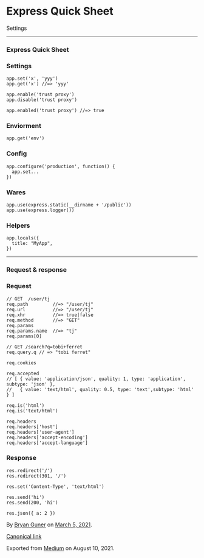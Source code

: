 Express Quick Sheet
===================

Settings

------------------------------------------------------------------------

### Express Quick Sheet

### Settings

    app.set('x', 'yyy')
    app.get('x') //=> 'yyy'

    app.enable('trust proxy')
    app.disable('trust proxy')

    app.enabled('trust proxy') //=> true

### Enviorment

    app.get('env')

### Config

    app.configure('production', function() {
      app.set...
    })

### Wares

    app.use(express.static(__dirname + '/public'))
    app.use(express.logger())

### Helpers

    app.locals({
      title: "MyApp",
    })

------------------------------------------------------------------------

### Request & response

### Request

    // GET  /user/tj
    req.path         //=> "/user/tj"
    req.url          //=> "/user/tj"
    req.xhr          //=> true|false
    req.method       //=> "GET"
    req.params
    req.params.name  //=> "tj"
    req.params[0]

    // GET /search?q=tobi+ferret
    req.query.q // => "tobi ferret"

    req.cookies

    req.accepted
    // [ { value: 'application/json', quality: 1, type: 'application', subtype: 'json' },
    //   { value: 'text/html', quality: 0.5, type: 'text',subtype: 'html' } ]

    req.is('html')
    req.is('text/html')

    req.headers
    req.headers['host']
    req.headers['user-agent']
    req.headers['accept-encoding']
    req.headers['accept-language']

### Response

    res.redirect('/')
    res.redirect(301, '/')

    res.set('Content-Type', 'text/html')

    res.send('hi')
    res.send(200, 'hi')

    res.json({ a: 2 })

By <a href="https://medium.com/@bryanguner" class="p-author h-card">Bryan Guner</a> on [March 5, 2021](https://medium.com/p/8f93762c59ca).

<a href="https://medium.com/@bryanguner/express-quick-sheet-8f93762c59ca" class="p-canonical">Canonical link</a>

Exported from [Medium](https://medium.com) on August 10, 2021.
